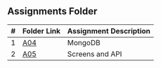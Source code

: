 ##  Assignments Folder

|   #   | Folder Link | Assignment Description |
| :---: | ----------- | ---------------------- |
|   1   | [A04](A04)  | MongoDB                |
|   2   | [A05](A05)  | Screens and API        |
